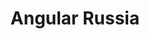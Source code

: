 ---
key: angularrussia
title: Angular Russia
category: communities
website: 'https://t.me/angular_ru'
---